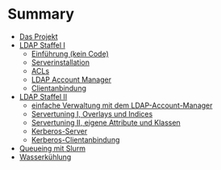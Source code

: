 # Summary

- [Das Projekt](./einleitung.md)
- [LDAP Staffel I](ldap/index.md)
	- [Einführung (kein Code)](ldap/ldap-01.md)
	- [Serverinstallation](ldap/ldap-02.md)
	- [ACLs](ldap/ldap-03.md)
	- [LDAP Account Manager](ldap/ldap-04.md)
	- [Clientanbindung]()
- [LDAP Staffel II]()
	- [einfache Verwaltung mit dem LDAP-Account-Manager]()
	- [Servertuning I, Overlays und Indices]()
	- [Servertuning II, eigene Attribute und Klassen]()
	- [Kerberos-Server]()
	- [Kerberos-Clientanbindung]()
- [Queueing mit Slurm]()
- [Wasserkühlung]()
